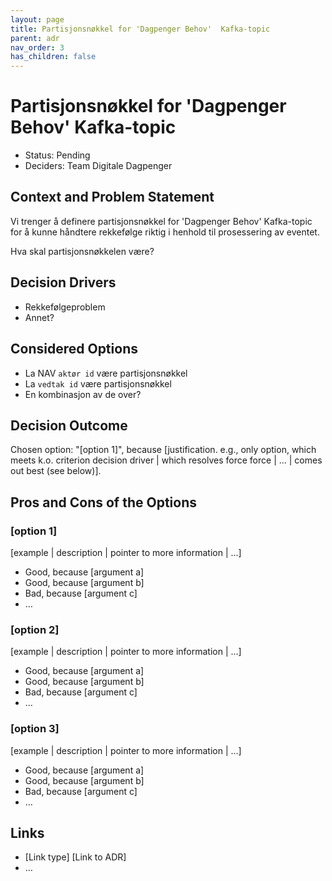 ```yaml
---
layout: page
title: Partisjonsnøkkel for 'Dagpenger Behov'  Kafka-topic
parent: adr
nav_order: 3
has_children: false
---
```


# Partisjonsnøkkel for 'Dagpenger Behov'  Kafka-topic

* Status: Pending
* Deciders: Team Digitale Dagpenger



## Context and Problem Statement

Vi trenger å definere partisjonsnøkkel for 'Dagpenger Behov' Kafka-topic for å kunne håndtere rekkefølge riktig i henhold til prosessering av eventet. 

Hva skal partisjonsnøkkelen være? 

## Decision Drivers
 
* Rekkefølgeproblem
* Annet? 

## Considered Options

* La NAV `aktør id` være partisjonsnøkkel
* La `vedtak id` være partisjonsnøkkel
* En kombinasjon av de over?

## Decision Outcome

Chosen option: "[option 1]", because [justification. e.g., only option, which meets k.o. criterion decision driver | which resolves force force | … | comes out best (see below)].


## Pros and Cons of the Options <!-- optional -->

### [option 1]

[example | description | pointer to more information | …] <!-- optional -->

* Good, because [argument a]
* Good, because [argument b]
* Bad, because [argument c]
* … <!-- numbers of pros and cons can vary -->

### [option 2]

[example | description | pointer to more information | …] <!-- optional -->

* Good, because [argument a]
* Good, because [argument b]
* Bad, because [argument c]
* … <!-- numbers of pros and cons can vary -->

### [option 3]

[example | description | pointer to more information | …] <!-- optional -->

* Good, because [argument a]
* Good, because [argument b]
* Bad, because [argument c]
* … <!-- numbers of pros and cons can vary -->

## Links <!-- optional -->

* [Link type] [Link to ADR] <!-- example: Refined by [ADR-0005](0005-example.md) -->
* … <!-- numbers of links can vary -->
